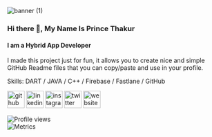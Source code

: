 ![banner (1)](https://user-images.githubusercontent.com/33751863/181150554-da70a5b2-1e42-443e-b2ba-b0afbe311ce2.png)
### Hi there 👋, My Name Is Prince Thakur
#### I am a Hybrid App Developer



I made this project just for fun, it allows you to create nice and simple GitHub Readme files that you can copy/paste and use in your profile.

Skills: DART / JAVA / C++ / Firebase / Fastlane / GitHub

[<img src='https://cdn.jsdelivr.net/npm/simple-icons@3.0.1/icons/github.svg' alt='github' height='40'>](https://github.com/princethakur007)  [<img src='https://cdn.jsdelivr.net/npm/simple-icons@3.0.1/icons/linkedin.svg' alt='linkedin' height='40'>](https://www.linkedin.com/in/princethakur007/)  [<img src='https://cdn.jsdelivr.net/npm/simple-icons@3.0.1/icons/instagram.svg' alt='instagram' height='40'>](https://www.instagram.com/princethakur007/)  [<img src='https://cdn.jsdelivr.net/npm/simple-icons@3.0.1/icons/twitter.svg' alt='twitter' height='40'>](https://twitter.com/007thakurprince)  [<img src='https://cdn.jsdelivr.net/npm/simple-icons@3.0.1/icons/icloud.svg' alt='website' height='40'>](princethakur.gq)  

![Profile views](https://gpvc.arturio.dev/princethakur007)  
![Metrics](https://metrics.lecoq.io/PRINCETHAKUR007?template=classic&base.header=0&isocalendar=1&stars=1&base.indepth=false&base.hireable=false&isocalendar.duration=half-year&stars.limit=4&config.timezone=America%2FNew_York)
